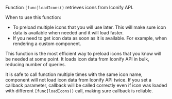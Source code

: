 Function `[func]loadIcons()` retrieves icons from Iconify API.

When to use this function:

- To preload multiple icons that you will use later. This will make sure icon data is available when needed and it will load faster.
- If you need to get icon data as soon as it is available. For example, when rendering a custom component.

This function is the most efficient way to preload icons that you know will be needed at some point. It loads icon data from Iconify API in bulk, reducing number of queries.

It is safe to call function multiple times with the same icon name, component will not load icon data from Iconify API twice. If you set a callback parameter, callback will be called correctly even if icon was loaded with different `[func]loadIcons()` call, making sure callback is reliable.
